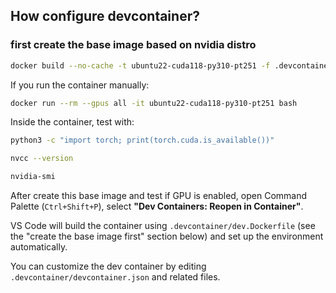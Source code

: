 ## How configure devcontainer?

### first create the base image based on nvidia distro

```bash
docker build --no-cache -t ubuntu22-cuda118-py310-pt251 -f .devcontainer/Dockerfile.base .
```

If you run the container manually:

```bash
docker run --rm --gpus all -it ubuntu22-cuda118-py310-pt251 bash
```

Inside the container, test with:

```bash
python3 -c "import torch; print(torch.cuda.is_available())"
```

```bash
nvcc --version
```

```bash
nvidia-smi
```

After create this base image and test if GPU is enabled, open Command Palette (`Ctrl+Shift+P`), select **"Dev Containers: Reopen in Container"**.

VS Code will build the container using `.devcontainer/dev.Dockerfile` (see the "create the base image first" section below) and set up the environment automatically.

You can customize the dev container by editing `.devcontainer/devcontainer.json` and related files.


